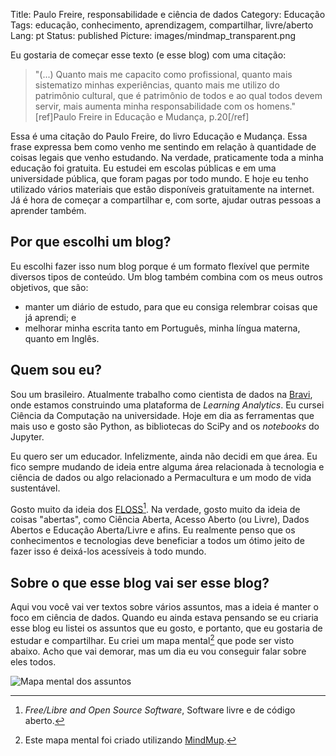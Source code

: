 Title: Paulo Freire, responsabilidade e ciência de dados
Category: Educação
Tags: educação, conhecimento, aprendizagem, compartilhar, livre/aberto
Lang: pt
Status: published
Picture: images/mindmap_transparent.png


Eu gostaria de começar esse texto (e esse blog) com uma citação:

> "(...)  Quanto mais me capacito como profissional, quanto mais sistematizo
minhas experiências, quanto mais me utilizo do patrimônio cultural, que é
patrimônio de todos e ao qual todos devem servir, mais aumenta minha
responsabilidade com os homens."[ref]Paulo Freire in Educação e Mudança, p.20[/ref]

Essa é uma citação do Paulo Freire, do livro Educação e Mudança. Essa frase expressa
bem como venho me sentindo em relação à quantidade de coisas legais que venho estudando.
Na verdade, praticamente toda a minha educação foi gratuita. Eu estudei em escolas públicas
e em uma universidade pública, que foram pagas por todo mundo. E hoje eu tenho utilizado
vários materiais que estão disponíveis gratuitamente na internet. Já é hora de começar a
compartilhar e, com sorte, ajudar outras pessoas a aprender também.


## Por que escolhi um blog?

Eu escolhi fazer isso num blog porque é um formato flexível que permite diversos tipos
de conteúdo. Um blog também combina com os meus outros objetivos, que são:

 - manter um diário de estudo, para que eu consiga relembrar coisas que já aprendi; e
 - melhorar minha escrita tanto em Português, minha língua materna, quanto em Inglês.


## Quem sou eu?

Sou um brasileiro. Atualmente trabalho como cientista de dados na [Bravi](http://bravi.com.br),
onde estamos construindo uma plataforma de _Learning Analytics_. Eu cursei Ciência da
Computação na universidade. Hoje em dia as ferramentas que mais uso e gosto são Python,
as bibliotecas do SciPy and os _notebooks_ do Jupyter.

Eu quero ser um educador. Infelizmente, ainda não decidi em que área. Eu fico sempre mudando
de ideia entre alguma área relacionada à tecnologia e ciência de dados ou algo relacionado a
Permacultura e um modo de vida sustentável.

Gosto muito da ideia dos [FLOSS](https://www.gnu.org/philosophy/floss-and-foss.en.html)[^1].
Na verdade, gosto muito da ideia de coisas "abertas", como Ciência Aberta, Acesso Aberto (ou
Livre), Dados Abertos e Educação Aberta/Livre e afins. Eu realmente penso que os conhecimentos
e tecnologias deve beneficiar a todos um ótimo jeito de fazer isso é deixá-los acessíveis à
todo mundo.


## Sobre o que esse blog vai ser esse blog?

Aqui vou você vai ver textos sobre vários assuntos, mas a ideia é manter o foco em ciência de
dados. Quando eu ainda estava pensando se eu criaria esse blog eu listei os assuntos que eu
gosto, e portanto, que eu gostaria de estudar e compartilhar. Eu criei um mapa mental[^2] que
pode ser visto abaixo. Acho que vai demorar, mas um dia eu vou conseguir falar sobre eles todos.

![Mapa mental dos assuntos]({filename}/images/mindmap_transparent.png)


[^1]: _Free/Libre and Open Source Software_, Software livre e de código aberto.

[^2]: Este mapa mental foi criado utilizando [MindMup](https://www.mindmup.com/).

